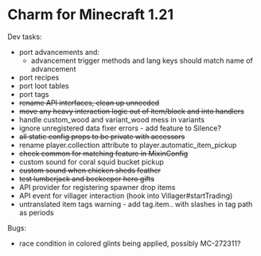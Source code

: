 # Charm for Minecraft 1.21

Dev tasks:
- port advancements and:
  - advancement trigger methods and lang keys should match name of advancement
- port recipes
- port loot tables
- port tags
- ~~rename API interfaces, clean up unneeded~~
- ~~move any heavy interaction logic out of item/block and into handlers~~
- handle custom_wood and variant_wood mess in variants
- ignore unregistered data fixer errors - add feature to Silence?
- ~~all static config props to be private with accessors~~
- rename player.collection attribute to player.automatic_item_pickup
- ~~check common for matching feature in MixinConfig~~
- custom sound for coral squid bucket pickup
- ~~custom sound when chicken sheds feather~~
- ~~test lumberjack and beekeeper hero gifts~~
- API provider for registering spawner drop items 
- API event for villager interaction (hook into Villager#startTrading)
- untranslated item tags warning - add tag.item.<namespace>.<path> with slashes in tag path as periods

Bugs:
- race condition in colored glints being applied, possibly MC-272311?